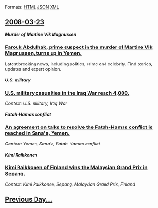 
Formats: [HTML](2008/03/23/index.html)  [JSON](2008/03/23/index.json)  [XML](2008/03/23/index.xml)  

## [2008-03-23](/news/2008/03/23/index.md)

##### Murder of Martine Vik Magnussen
### [ Farouk Abdulhak, prime suspect in the murder of Martine Vik Magnussen, turns up in Yemen. ](/news/2008/03/23/farouk-abdulhak-prime-suspect-in-the-murder-of-martine-vik-magnussen-turns-up-in-yemen.md)
Latest breaking news, including politics, crime and celebrity. Find stories, updates and expert opinion.

##### U.S. military
### [ U.S. military casualties in the Iraq War reach 4,000. ](/news/2008/03/23/u-s-military-casualties-in-the-iraq-war-reach-4-000.md)
_Context: U.S. military, Iraq War_

##### Fatah-Hamas conflict
### [ An agreement on talks to resolve the Fatah-Hamas conflict is reached in Sana'a, Yemen. ](/news/2008/03/23/an-agreement-on-talks-to-resolve-the-fatahahamas-conflict-is-reached-in-sana-a-yemen.md)
_Context: Yemen, Sana'a, Fatah-Hamas conflict_

##### Kimi Raikkonen
### [ Kimi Raikkonen of Finland wins the Malaysian Grand Prix in Sepang. ](/news/2008/03/23/kimi-ra-ikkapnen-of-finland-wins-the-malaysian-grand-prix-in-sepang.md)
_Context: Kimi Raikkonen, Sepang, Malaysian Grand Prix, Finland_

## [Previous Day...](/news/2008/03/22/index.md)

